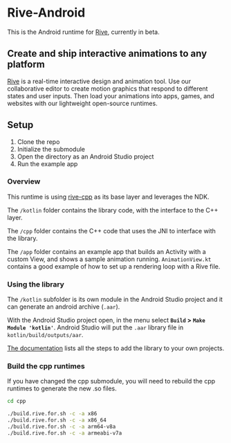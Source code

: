 # Rive-Android

This is the Android runtime for [Rive](https://rive.app), currently in beta.

## Create and ship interactive animations to any platform

[Rive](https://rive.app/) is a real-time interactive design and animation tool. Use our collaborative editor to create motion graphics that respond to different states and user inputs. Then load your animations into apps, games, and websites with our lightweight open-source runtimes. 

## Setup

1. Clone the repo
2. Initialize the submodule
3. Open the directory as an Android Studio project
4. Run the example app

### Overview

This runtime is using [rive-cpp](https://github.com/rive-app/rive-cpp) as its base layer and leverages the NDK. 

The `/kotlin` folder contains the library code, with the interface to the C++ layer. 

The `/cpp` folder contains the C++ code that uses the JNI to interface with the library.

The `/app` folder contains an example app that builds an Activity with a custom View, and shows a sample animation running. `AnimationView.kt` contains a good example of how to set up a rendering loop with a Rive file.

### Using the library

The `/kotlin` subfolder is its own module in the Android Studio project and it can generate an android archive (`.aar`). 

With the Android Studio project open, in the menu select **`Build` > `Make Module 'kotlin'`**.
Android Studio will put the `.aar` library file in `kotlin/build/outputs/aar`.

[The documentation](https://developer.android.com/studio/projects/android-library#AddDependency) lists all the steps to add the library to your own projects.


### Build the cpp runtimes 

If you have changed the cpp submodule, you will need to rebuild the cpp runtimes to generate the new .so files.

```bash
cd cpp 

./build.rive.for.sh -c -a x86
./build.rive.for.sh -c -a x86_64
./build.rive.for.sh -c -a arm64-v8a
./build.rive.for.sh -c -a armeabi-v7a
```
